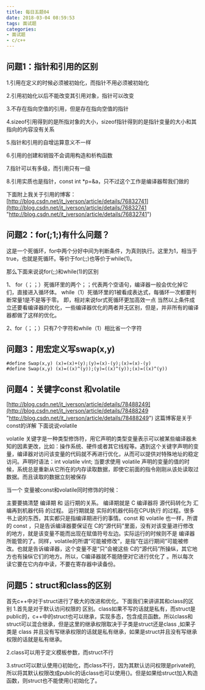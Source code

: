 ```yaml
---
title: 每日五题04
date: 2018-03-04 08:59:53
tags: 面试题
categories:
- 面试题
- c/c++
---
```

## 问题1：指针和引用的区别
1.引用在定义的时候必须被初始化，而指针不用必须被初始化

2.引用初始化以后不能改变其引用对象，指针可以改变

3.不存在指向空值的引用，但是存在指向空值的指针
<!--more-->
4.sizeof引用得到的是所指对象的大小，sizeof指针得到的是指针变量的大小和其指向的内容没有关系

5.指针和引用的自增运算意义不一样

6.引用的创建和销毁不会调用构造和析构函数

7.指针可以有多级，而引用只有一级

8.引用实质也是指针，const int *p=&a，只不过这个工作是编译器帮我们做的 

下面附上我关于引用的博客：[http://blog.csdn.net/it_iverson/article/details/76832741](http://blog.csdn.net/it_iverson/article/details/76832741 "http://blog.csdn.net/it_iverson/article/details/76832741")
## 问题2：for(;1;)有什么问题？
这是一个死循环，for中两个分好中间为判断条件，为真则执行。这里为1，相当于true，也就是死循环。等价于for(;;)也等价于while(1)。

那么下面来说说for(;;)和while(1)的区别

1、 for（；；）死循环里的两个；；代表两个空语句，编译器一般会优化掉它们，直接进入循环体。 
while（1）死循环里的1被看成表达式，每循环一次都要判断常量1是不是等于零。 
即，相对来说for式死循环更加高效一点 
当然以上条件成立还要看编译器的优化，一些编译器优化的两者并无区别，但是，并非所有的编译器都做了这样的优化。 

2、for（；；）只有7个字符和while（1）相比省一个字符 

## 问题3：用宏定义写swap(x,y)

	#define Swap(x,y) (x)=(x)+(y);(y)=(x)-(y);(x)=(x)-(y)
	#define Swap(x,y) (x)=((x)^(y));(y)=((x)^(y));(x)=((x)^(y))
## 问题4：关键字const 和volatile
[http://blog.csdn.net/it_iverson/article/details/78488249](http://blog.csdn.net/it_iverson/article/details/78488249 "http://blog.csdn.net/it_iverson/article/details/78488249")
这篇博客是关于const的详解
下面说说volatile

 volatile 关键字是一种类型修饰符，用它声明的类型变量表示可以被某些编译器未知的因素更改，比如：操作系统、硬件或者其它线程等。遇到这个关键字声明的变量，编译器对访问该变量的代码就不再进行优化，从而可以提供对特殊地址的稳定访问。声明时语法：int volatile vInt; 当要求使用 volatile 声明的变量的值的时候，系统总是重新从它所在的内存读取数据，即使它前面的指令刚刚从该处读取过数据。而且读取的数据立刻被保存

当一个 变量被const和volatile同时修饰的时候：

主要要搞清楚 编译期 和 运行期的关系。 
编译期就是 C 编译器将 源代码转化为 汇编再到机器代码 的过程。 
运行期就是 实际的机器代码在CPU执行 的过程。很多书上说的东西，其实都只是指编译期进行的事情。const 和 volatile 也一样，所谓的 const ，只是告诉编译器要保证在 C的“源代码”里面，没有对该变量进行修改的地方，就是该变量不能而出现在赋值符号左边。实际运行的时候则不是 编译器 所能管的了。同样，volatile的所谓“可能被修改”，是指“在运行期间”可能被修改。也就是告诉编译器，这个变量不是“只”会被这些 C的“源代码”所操纵，其它地方也有操纵它们的地方。所以，C编译器就不能随便对它进行优化了 。所以每次读它要在它内存中读，不要在寄存器中读备份。

## 问题5：struct和class的区别
首先c++中对于struct进行了极大的改进和优化。下面我们来讲讲其和class的区别
1.首先是对于默认访问权限的 区别。class如果不写的话就是私有，而struct是public的，c++中的struct也可以继承，实现多态，包含成员函数。所以class和struct可以混合继承，但是这里的继承权限取决于子类是struct还是class ,如果子类是 class 并且没有写继承权限的话就是私有继承，如果是struct并且没有写继承权限的话就是私有继承。

2.class可以用于定义模板参数，而struct不行

3.struct可以默认使用{}初始化，而class不行，因为其默认访问权限是private的,所以将其默认权限改成public的话class也可以使用{}。但是如果给struct加入构造函数，则struct也不能使用{}初始化了。